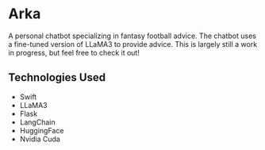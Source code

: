 # Arka

A personal chatbot specializing in fantasy football advice. The chatbot uses a fine-tuned version of LLaMA3 to provide advice. This is largely still a work in progress, but feel free to check it out!

## Technologies Used
- Swift
- LLaMA3
- Flask
- LangChain
- HuggingFace
- Nvidia Cuda
